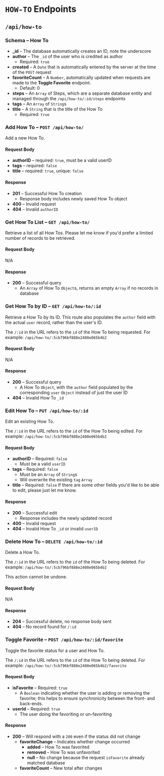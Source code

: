# `HOW-TO` Endpoints
## `/api/how-to`

### Schema – How To
* **_id** – The database automatically creates an ID, note the underscore
* **author** – The `_id` of the user who is credited as author
  * Required: `true`
* **created** – A `Date` that is automatically entered by the server at the time of the `POST` request
* **favoriteCount** – A `Number`, automatically updated when requests are made to the **Toggle Favorite** endpoint.
  * Default: 0
* **steps** – An `Array` of Steps, which are a separate database entity and managed through the `/api/how-to/:id/steps` endpoints
* **tags** – An `Array` of `String`s
* **title** – A `String` that is the title of the How To
  * Required: `true`


### Add How To – `POST /api/how-to/`
Add a new How To.

#### Request Body
* **authorID** – required: `true`, must be a valid userID
* **tags** – required: `false`
* **title** – required: `true`, unique: `false`

#### Response
* **201** – Successful How To creation
  * Response body includes newly saved How To object
* **400** – Invalid request
* **404** – Invalid `authorID`

### Get How To List – `GET /api/how-to/`
Retrieve a list of all How Tos. Please let me know if you'd prefer a limited number of records to be retrieved.

#### Request Body
N/A

#### Response
* **200** – Successful query
  * An `Array` of How To `Object`s, returns an empty `Array` if no records in database

### Get How To by ID – `GET /api/how-to/:id`
Retrieve a How To by its ID. This route also populates the `author` field with the actual `user` record, rather than the user's ID.

The `/:id` in the URL refers to the `id` of the How To being requested.
For example: `/api/how-to/:5cb796bf888e2408e065b4b2`

#### Request Body
N/A

#### Response
* **200** – Successful query
  * A How To `Object`, with the `author` field populated by the corresponding `user` `Object` instead of just the user ID
* **404** – Invalid How To `_id`

### Edit How To – `PUT /api/how-to/:id`
Edit an existing How To.

The `/:id` in the URL refers to the `id` of the How To being edited.
For example: `/api/how-to/:5cb796bf888e2408e065b4b2`

#### Request Body
* **authorID** – Required: `false`
  * Must be a valid `userID`
* **tags** – Required: `false`
  * Must be an `Array` of `String`s
  * Will overwrite the existing `tag` `Array`
* **title** – Required: `false`
If there are some other fields you'd like to be able to edit, please just let me know.

#### Response
* **200** – Successful edit
  * Response includes the newly updated record
* **400** – Invalid request
* **404** – Invalid How To `_id` or invalid `userID`

### Delete How To – `DELETE /api/how-to/:id`
Delete a How To.

The `/:id` in the URL refers to the `id` of the How To being deleted.
For example: `/api/how-to/:5cb796bf888e2408e065b4b2`

This action cannot be undone.

#### Request Body
N/A

#### Response
* **204** – Successful delete, no response body sent
* **404** – No record found for `/:id`

### Toggle Favorite – `POST /api/how-to/:id/favorite`
Toggle the favorite status for a user and How To.

The `/:id` in the URL refers to the `id` of the How To being deleted.
For example: `/api/how-to/:5cb796bf888e2408e065b4b2/favorite`

#### Request Body
* **isFavorite** – Required: `true`
  * A `Boolean` indicating whether the user is adding or removing the favorite; this helps to ensure synchronicity between the front- and back-ends.
* **userId** – Required: `true`
  * The user doing the favoriting or un-favoriting

#### Response
* **200** – Will respond with a `200` even if the status did not change
  * **favoriteChange** – Indicates whether change occurred
    * **added** – How To was favorited
    * **removed** – How To was unfavorited
    * **null** – No change because the request `isFavorite` already matched database
  * **favoriteCount** – New total after changes